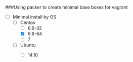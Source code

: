 ###Using packer to create minimal base boxes for vagrant

- [ ] Minimal install by OS
  - [ ] Centos
    - [ ] 6.6-32
    - [x] 6.6-64
    - [ ] 7
  - [ ] Ubuntu
    - [ ] 14.10

